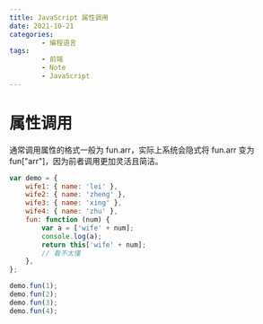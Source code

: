```yaml
---
title: JavaScript 属性调用
date: 2021-10-21
categories:
        - 编程语言
tags:
        - 前端
        - Note
        - JavaScript
---
```


# 属性调用

通常调用属性的格式一般为 fun.arr，实际上系统会隐式将 fun.arr 变为 fun["arr"]，因为前者调用更加灵活且简洁。

```JavaScript
var demo = {
	wife1: { name: 'lei' },
	wife2: { name: 'zheng' },
	wife3: { name: 'xing' },
	wife4: { name: 'zhu' },
	fun: function (num) {
		var a = ['wife' + num];
		console.log(a);
		return this['wife' + num];
		// 看不太懂
	},
};

demo.fun(1);
demo.fun(2);
demo.fun(3);
demo.fun(4);
```
